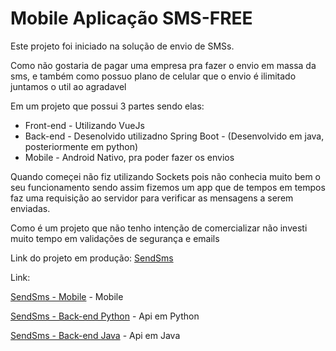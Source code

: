 # Mobile Aplicação SMS-FREE

Este projeto foi iniciado na solução de envio de SMSs.

Como não gostaria de pagar uma empresa pra fazer o envio em massa da sms, e também como possuo plano de celular que o envio é ilimitado juntamos
o util ao agradavel

Em um projeto que possui 3 partes sendo elas:

* Front-end - Utilizando VueJs
* Back-end - Desenolvido utilizadno Spring Boot - (Desenvolvido em java, posteriormente em python)
* Mobile - Android Nativo, pra poder fazer os envios


Quando começei não fiz utilizando Sockets pois não conhecia muito bem o seu funcionamento
sendo assim fizemos um app que de tempos em tempos faz uma requisição ao servidor para verificar as mensagens a serem enviadas.

Como é um projeto que não tenho intenção de comercializar não investi muito tempo em validações de segurança e emails

Link do projeto em produção:
[SendSms](https://sendsms.tech/)


Link:

[SendSms - Mobile](https://github.com/Geovane-Araujo/smsfree-mobile) - Mobile

[SendSms - Back-end Python](https://github.com/Geovane-Araujo/api_smsv2) - Api em Python

[SendSms - Back-end Java](https://github.com/Geovane-Araujo/smsfree-back) - Api em Java
